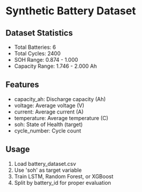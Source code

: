 # Synthetic Battery Dataset

## Dataset Statistics

- Total Batteries: 6
- Total Cycles: 2400
- SOH Range: 0.874 - 1.000
- Capacity Range: 1.746 - 2.000 Ah

## Features

- capacity_ah: Discharge capacity (Ah)
- voltage: Average voltage (V)
- current: Average current (A)
- temperature: Average temperature (C)
- soh: State of Health (target)
- cycle_number: Cycle count

## Usage

1. Load battery_dataset.csv
2. Use 'soh' as target variable
3. Train LSTM, Random Forest, or XGBoost
4. Split by battery_id for proper evaluation
